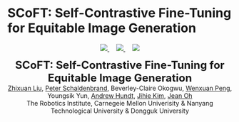 # SCoFT: Self-Contrastive Fine-Tuning for Equitable Image Generation
<p align="center">

  <p align="center">
  <a href="https://arxiv.org/" target='_blank'>
    <!-- <img src="https://img.shields.io/badge/Paper-CVPR%202024-b31b1b?style=flat-square"> -->
    <img src="https://img.shields.io/badge/Paper-Under%20review-b31b1b?style=flat-square">
  </a>
  &nbsp;&nbsp;&nbsp;
  <a href="https://ariannaliu.github.io/SCoFT" target='_blank'>
    <img src="https://img.shields.io/badge/Page-ariannaliu/SCoFT-228c22?style=flat-square">
  </a>
  &nbsp;&nbsp;&nbsp;
  <a href="https://entuedu-my.sharepoint.com/:f:/g/personal/jingkang001_e_ntu_edu_sg/EpHpnXP-ta9Nu1wD6FwkDWAB0LxY8oE9VNqsgv6ln-i8QQ?e=fURefF" target='_blank'>
    <img src="https://img.shields.io/badge/Data-CCUBDataset-334b7f?style=flat-square">
  </a>
  <!-- &nbsp;&nbsp;&nbsp;
  <a href="https://entuedu-my.sharepoint.com/:f:/g/personal/jingkang001_e_ntu_edu_sg/EgvpTfCTMudLpxw-h0_BVdcBAHacUaAQD-u9OvkUlpaDBg?e=LXnqaX" target='_blank'>
    <img src="https://img.shields.io/badge/Data-QuickView-7de5f6?style=flat-square">
  </a> -->
  <!-- &nbsp;&nbsp;&nbsp;
  <a href="https://github.com/LilyDaytoy/OpenPVSG" target='_blank'>
    <img src="https://hits.seeyoufarm.com/api/count/incr/badge.svg?url=https%3A%2F%2Fgithub.com%2FLilyDaytoy%2FPVSG&count_bg=%23FFA500&title_bg=%23555555&icon=&icon_color=%23E7E7E7&title=visitors&edge_flat=true">
  </p> -->
  </a>
  <p align="center">
  <font size=5><strong>SCoFT: Self-Contrastive Fine-Tuning for Equitable Image Generation</strong></font>
    <br>
        <a href="https://ariannaliu.github.io/">Zhixuan Liu</a>,
        <a href="https://lilydaytoy.github.io/">Peter Schaldenbrand</a>,
        Beverley-Claire Okogwu,
        <a href="https://lilydaytoy.github.io/">Wenxuan Peng</a>, <br>
        Youngsik Yun, 
        <a href="https://ahundt.github.io/">Andrew Hundt</a>, 
        <a href="https://sites.google.com/view/jihiekim">Jihie Kim</a>, 
        <a href="https://www.cs.cmu.edu/~./jeanoh/">Jean Oh</a>
    <br>
  The Robotics Institute, Carnegeie Mellon Univerisity & Nanyang Technological University & Dongguk University
  </p>
</p>